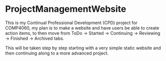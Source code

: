# ProjectManagementWebsite

This is my Continual Professional Development (CPD) project for COMP4060, my plan is to make a website and have users be able to create action items, to then move from ToDo -> Started -> Continuing -> Reviewing -> Finished -> Archived tabs. 

This will be taken step by step starting with a very simple static website and then continuing along to a more advanced project.
